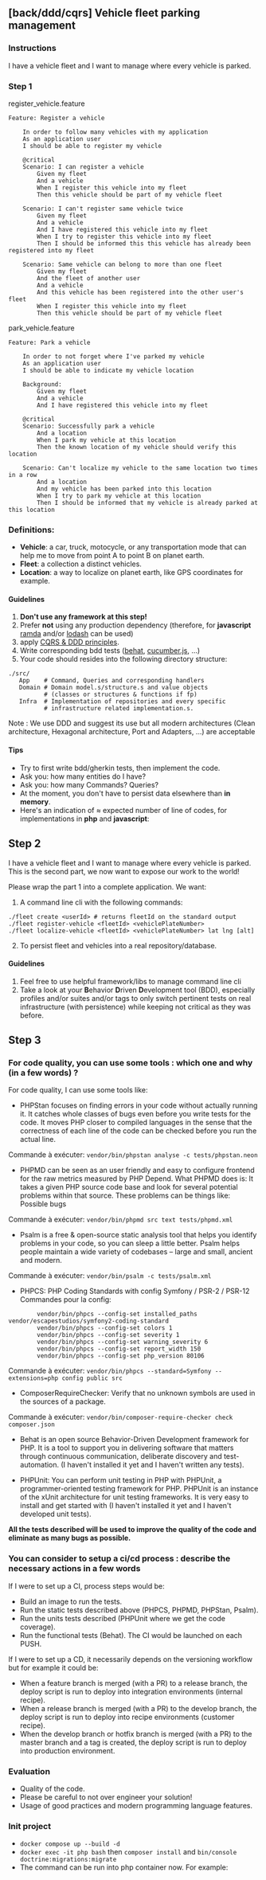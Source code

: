 ## [back/ddd/cqrs] Vehicle fleet parking management

### Instructions

I have a vehicle fleet and I want to manage where every vehicle is parked.

### Step 1

register_vehicle.feature

```feature
Feature: Register a vehicle

    In order to follow many vehicles with my application
    As an application user
    I should be able to register my vehicle

    @critical
    Scenario: I can register a vehicle
        Given my fleet
        And a vehicle
        When I register this vehicle into my fleet
        Then this vehicle should be part of my vehicle fleet

    Scenario: I can't register same vehicle twice
        Given my fleet
        And a vehicle
        And I have registered this vehicle into my fleet
        When I try to register this vehicle into my fleet
        Then I should be informed this this vehicle has already been registered into my fleet

    Scenario: Same vehicle can belong to more than one fleet
        Given my fleet
        And the fleet of another user
        And a vehicle
        And this vehicle has been registered into the other user's fleet
        When I register this vehicle into my fleet
        Then this vehicle should be part of my vehicle fleet
```

park_vehicle.feature

```feature
Feature: Park a vehicle

    In order to not forget where I've parked my vehicle
    As an application user
    I should be able to indicate my vehicle location

    Background:
        Given my fleet
        And a vehicle
        And I have registered this vehicle into my fleet

    @critical
    Scenario: Successfully park a vehicle
        And a location
        When I park my vehicle at this location
        Then the known location of my vehicle should verify this location

    Scenario: Can't localize my vehicle to the same location two times in a row
        And a location
        And my vehicle has been parked into this location
        When I try to park my vehicle at this location
        Then I should be informed that my vehicle is already parked at this location
```

### Definitions:

- **Vehicle**: a car, truck, motocycle, or any transportation mode that can help
  me to move from point A to point B on planet earth.
- **Fleet**: a collection a distinct vehicles.
- **Location**: a way to localize on planet earth, like GPS coordinates
  for example.

#### Guidelines

1. **Don't use any framework at this step!**
2. Prefer **not** using any production dependency
   (therefore, for **javascript**
   [ramda](https://www.npmjs.com/package/ramda) and/or
   [lodash](https://www.npmjs.com/package/lodash) can be used)
3. apply [CQRS & DDD principles](https://martinfowler.com/tags/domain%20driven%20design.html).
4. Write corresponding bdd tests ([behat](https://behat.org/en/latest/),
   [cucumber.js](https://cucumber.io/docs/installation/javascript/), ...)
5. Your code should resides into the following directory structure:

```shell
./src/
   App    # Command, Queries and corresponding handlers
   Domain # Domain model.s/structure.s and value objects
          # (classes or structures & functions if fp)
   Infra  # Implementation of repositories and every specific
          # infrastructure related implementation.s.
```

Note : We use DDD and suggest its use but all modern architectures (Clean architecture, Hexagonal architecture, Port and Adapters, ...) are acceptable


#### Tips

- Try to first write bdd/gherkin tests, then implement the code.
- Ask you: how many entities do I have?
- Ask you: how many Commands? Queries?
- At the moment, you don't have to persist data elsewhere than **in memory**.
- Here's an indication of ≈ expected number of line of codes, for implementations
  in **php** and **javascript**:

## Step 2

I have a vehicle fleet and I want to manage where every vehicle is parked.
This is the second part, we now want to expose our work to the world!

Please wrap the part 1 into a complete application. We want:

1. A command line cli with the following commands:

```shell
./fleet create <userId> # returns fleetId on the standard output
./fleet register-vehicle <fleetId> <vehiclePlateNumber>
./fleet localize-vehicle <fleetId> <vehiclePlateNumber> lat lng [alt]
```

2. To persist fleet and vehicles into a real repository/database.

#### Guidelines

1. Feel free to use helpful framework/libs to manage command line cli
2. Take a look at your **B**ehavior **D**riven **D**evelopment tool (BDD),
   especially profiles and/or suites and/or tags to only switch pertinent tests
   on real infrastructure (with persistence) while keeping not critical
   as they was before.

## Step 3

### For code quality, you can use some tools : which one and why (in a few words) ?

For code quality, I can use some tools like:
- PHPStan focuses on finding errors in your code without actually running it. It catches whole classes of bugs even before you write tests for the code. It moves PHP closer to compiled languages in the sense that the correctness of each line of the code can be checked before you run the actual line.

Commande à exécuter: `vendor/bin/phpstan analyse -c tests/phpstan.neon`
- PHPMD can be seen as an user friendly and easy to configure frontend for the raw metrics measured by PHP Depend. What PHPMD does is: It takes a given PHP source code base and look for several potential problems within that source. These problems can be things like: Possible bugs

Commande à exécuter: `vendor/bin/phpmd src text tests/phpmd.xml`
- Psalm is a free & open-source static analysis tool that helps you identify problems in your code, so you can sleep a little better. Psalm helps people maintain a wide variety of codebases – large and small, ancient and modern.

Commande à exécuter: `vendor/bin/psalm -c tests/psalm.xml`
- PHPCS: PHP Coding Standards with config Symfony / PSR-2 / PSR-12
Commandes pour la config:
```
        vendor/bin/phpcs --config-set installed_paths vendor/escapestudios/symfony2-coding-standard
        vendor/bin/phpcs --config-set colors 1
        vendor/bin/phpcs --config-set severity 1
        vendor/bin/phpcs --config-set warning_severity 6
        vendor/bin/phpcs --config-set report_width 150
        vendor/bin/phpcs --config-set php_version 80106
```
Commande à exécuter: `vendor/bin/phpcs --standard=Symfony --extensions=php config public src`
- ComposerRequireChecker: Verify that no unknown symbols are used in the sources of a package.

Commande à exécuter: `vendor/bin/composer-require-checker check composer.json`

- Behat is an open source Behavior-Driven Development framework for PHP. It is a tool to support you in delivering software that matters through continuous communication, deliberate discovery and test-automation.
(I haven't installed it yet and I haven't written any tests).

- PHPUnit: You can perform unit testing in PHP with PHPUnit, a programmer-oriented testing framework for PHP. PHPUnit is an instance of the xUnit architecture for unit testing frameworks. It is very easy to install and get started with
(I haven't installed it yet and I haven't developed unit tests).


**All the tests described will be used to improve the quality of the code and eliminate as many bugs as possible.**


### You can consider to setup a ci/cd process : describe the necessary actions in a few words

If I were to set up a CI, process steps would be:
- Build an image to run the tests.
- Run the static tests described above (PHPCS, PHPMD, PHPStan, Psalm).
- Run the units tests described (PHPUnit where we get the code coverage).
- Run the functional tests (Behat).
The CI would be launched on each PUSH.

If I were to set up a CD, it necessarily depends on the versioning workflow but for example it could be:
- When a feature branch is merged (with a PR) to a release branch, the deploy script is run to deploy into integration environments (internal recipe).
- When a release branch is merged (with a PR) to the develop branch, the deploy script is run to deploy into recipe environments (customer recipe).
- When the develop branch or hotfix branch is merged (with a PR) to the master branch and a tag is created, the deploy script is run to deploy into production environment.

### Evaluation

- Quality of the code.
- Please be careful to not over engineer your solution!
- Usage of good practices and modern programming language features.

### Init project

- `docker compose up --build -d`
- `docker exec -it php bash` then `composer install` and `bin/console doctrine:migrations:migrate`
- The command can be run into php container now. For example: 
